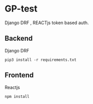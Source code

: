 # GP-test
Django DRF , REACTjs token based auth.

## Backend
Django DRF

```pip3 install -r requirements.txt```


## Frontend
Reactjs

``` npm install ``` 
